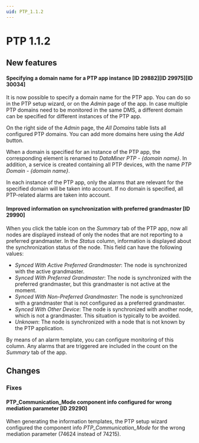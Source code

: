 ```yaml
---
uid: PTP_1.1.2
---
```


# PTP 1.1.2

## New features

#### Specifying a domain name for a PTP app instance \[ID 29882\]\[ID 29975\]\[ID 30034\]

It is now possible to specify a domain name for the PTP app. You can do so in the PTP setup wizard, or on the *Admin* page of the app. In case multiple PTP domains need to be monitored in the same DMS, a different domain can be specified for different instances of the PTP app.

On the right side of the *Admin* page, the *All Domains* table lists all configured PTP domains. You can add more domains here using the *Add* button.

When a domain is specified for an instance of the PTP app, the corresponding element is renamed to *DataMiner PTP - {domain name}*. In addition, a service is created containing all PTP devices, with the name *PTP Domain - {domain name}*.

In each instance of the PTP app, only the alarms that are relevant for the specified domain will be taken into account. If no domain is specified, all PTP-related alarms are taken into account.

#### Improved information on synchronization with preferred grandmaster \[ID 29990\]

When you click the table icon on the *Summary* tab of the PTP app, now all nodes are displayed instead of only the nodes that are not reporting to a preferred grandmaster. In the *Status* column, information is displayed about the synchronization status of the node. This field can have the following values:

- *Synced With Active Preferred Grandmaster*: The node is synchronized with the active grandmaster.
- *Synced With Preferred Grandmaster*: The node is synchronized with the preferred grandmaster, but this grandmaster is not active at the moment.
- *Synced With Non-Preferred Grandmaster*: The node is synchronized with a grandmaster that is not configured as a preferred grandmaster.
- *Synced With Other Device*: The node is synchronized with another node, which is not a grandmaster. This situation is typically to be avoided.
- *Unknown*: The node is synchronized with a node that is not known by the PTP application.

By means of an alarm template, you can configure monitoring of this column. Any alarms that are triggered are included in the count on the *Summary* tab of the app.

## Changes

### Fixes

#### PTP_Communication_Mode component info configured for wrong mediation parameter \[ID 29290\]

When generating the information templates, the PTP setup wizard configured the component info *PTP_Communication_Mode* for the wrong mediation parameter (74624 instead of 74215).
